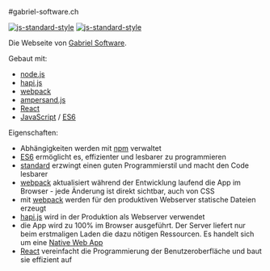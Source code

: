 #gabriel-software.ch

[![js-standard-style](https://img.shields.io/badge/code%20style-standard-brightgreen.svg)](https://github.com/feross/standard)
[![js-standard-style](https://img.shields.io/badge/license-ISC-brightgreen.svg)](https://github.com/barbalex/gs/blob/master/license.md)

Die Webseite von [Gabriel Software](http://gabriel-software.ch).

Gebaut mit:

- [node.js](https://nodejs.org)
- [hapi.js](http://hapijs.com)
- [webpack](http://webpack.github.io)
- [ampersand.js](http://ampersandjs.com)
- [React](https://facebook.github.io/react/index.html)
- [JavaScript](http://en.wikipedia.org/wiki/JavaScript) / [ES6](https://github.com/lukehoban/es6features)

Eigenschaften:

- Abhängigkeiten werden mit [npm](https://www.npmjs.com) verwaltet
- [ES6](https://github.com/lukehoban/es6features) ermöglicht es, effizienter und lesbarer zu programmieren
- [standard](https://github.com/feross/standard) erzwingt einen guten Programmierstil und macht den Code lesbarer
- [webpack](http://webpack.github.io) aktualisiert während der Entwicklung laufend die App im Browser - jede Änderung ist direkt sichtbar, auch von CSS
- mit [webpack](http://webpack.github.io) werden für den produktiven Webserver statische Dateien erzeugt
- [hapi.js](http://hapijs.com) wird in der Produktion als Webserver verwendet
- die App wird zu 100% im Browser ausgeführt. Der Server liefert nur beim erstmaligen Laden die dazu nötigen Ressourcen. Es handelt sich um eine [Native Web App](https://blog.andyet.com/2015/01/22/native-web-apps)
- [React](https://facebook.github.io/react/index.html) vereinfacht die Programmierung der Benutzeroberfläche und baut sie effizient auf